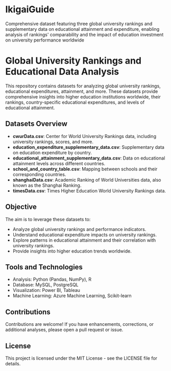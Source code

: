 # IkigaiGuide
Comprehensive dataset featuring three global university rankings and supplementary data on educational attainment and expenditure, enabling analysis of rankings' comparability and the impact of education investment on university performance worldwide


# Global University Rankings and Educational Data Analysis

This repository contains datasets for analyzing global university rankings, educational expenditures, attainment, and more. These datasets provide comprehensive insights into higher education institutions worldwide, their rankings, country-specific educational expenditures, and levels of educational attainment.

## Datasets Overview

- **cwurData.csv**: Center for World University Rankings data, including university rankings, scores, and more.
- **education_expenditure_supplementary_data.csv**: Supplementary data on education expenditure by country.
- **educational_attainment_supplementary_data.csv**: Data on educational attainment levels across different countries.
- **school_and_country_table.csv**: Mapping between schools and their corresponding countries.
- **shanghaiData.csv**: Academic Ranking of World Universities data, also known as the Shanghai Ranking.
- **timesData.csv**: Times Higher Education World University Rankings data.

## Objective

The aim is to leverage these datasets to:
- Analyze global university rankings and performance indicators.
- Understand educational expenditure impacts on university rankings.
- Explore patterns in educational attainment and their correlation with university rankings.
- Provide insights into higher education trends worldwide.

## Tools and Technologies

- Analysis: Python (Pandas, NumPy), R
- Database: MySQL, PostgreSQL
- Visualization: Power BI, Tableau
- Machine Learning: Azure Machine Learning, Scikit-learn



## Contributions

Contributions are welcome! If you have enhancements, corrections, or additional analyses, please open a pull request or issue.

## License

This project is licensed under the MIT License - see the LICENSE file for details.
